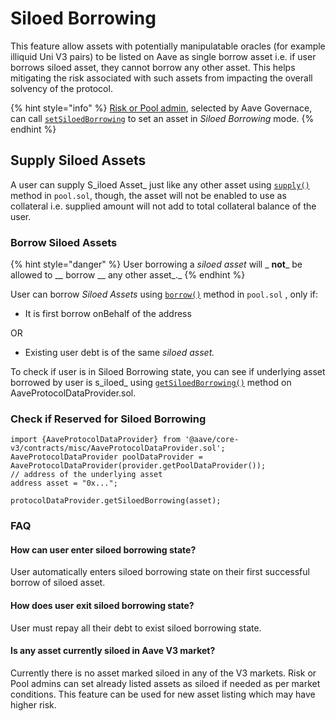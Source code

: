 # Siloed Borrowing

This feature allow assets with potentially manipulatable oracles (for example illiquid Uni V3 pairs) to be listed on Aave as single borrow asset i.e. if user borrows siloed asset, they cannot borrow any other asset. This helps mitigating the risk associated with such assets from impacting the overall solvency of the protocol.

{% hint style="info" %}
[Risk or Pool admin](../core-contracts/aclmanager.md#roles), selected by Aave Governace, can call [`setSiloedBorrowing`](../core-contracts/poolconfigurator.md#setsiloedborrowing) to set an asset in _Siloed Borrowing_ mode.
{% endhint %}

## Supply Siloed Assets

A user can supply S_iloed Asset\_ just like any other asset using [`supply()`](../core-contracts/pool.md#supply) method in `pool.sol`, though, the asset will not be enabled to use as collateral i.e. supplied amount will not add to total collateral balance of the user.

### Borrow Siloed Assets

{% hint style="danger" %}
User borrowing a _siloed asset_ will \_ **not**\_ be allowed to \_\_ borrow \_\_ any other asset\_.\_
{% endhint %}

User can borrow _Siloed Assets_ using [`borrow()`](../core-contracts/pool.md#borrow) method in `pool.sol` , only if:

- It is first borrow onBehalf of the address

OR

- Existing user debt is of the same _siloed asset._

To check if user is in Siloed Borrowing state, you can see if underlying asset borrowed by user is s_iloed\_ using [`getSiloedBorrowing()`](../core-contracts/aaveprotocoldataprovider.md#getsiloedborrowing) method on AaveProtocolDataProvider.sol.

### Check if Reserved for Siloed Borrowing

```solidity
import {AaveProtocolDataProvider} from '@aave/core-v3/contracts/misc/AaveProtocolDataProvider.sol';
AaveProtocolDataProvider poolDataProvider = AaveProtocolDataProvider(provider.getPoolDataProvider());
// address of the underlying asset
address asset = "0x...";

protocolDataProvider.getSiloedBorrowing(asset);
```

### FAQ

#### How can user enter siloed borrowing state?

User automatically enters siloed borrowing state on their first successful borrow of siloed asset.

#### How does user exit siloed borrowing state?

User must repay all their debt to exist siloed borrowing state.

#### Is any asset currently siloed in Aave V3 market?

Currently there is no asset marked siloed in any of the V3 markets. Risk or Pool admins can set already listed assets as siloed if needed as per market conditions. This feature can be used for new asset listing which may have higher risk.
